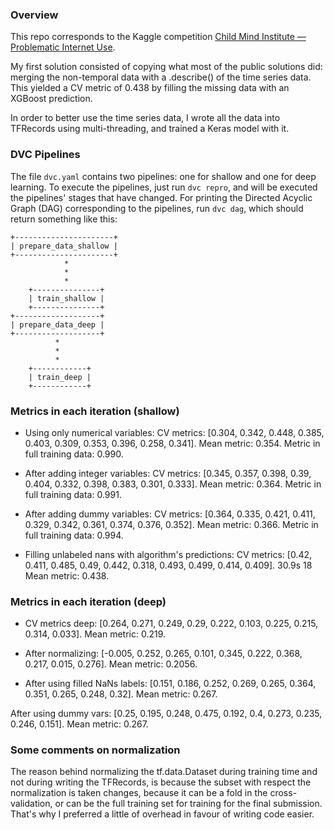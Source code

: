 ### Overview

This repo corresponds to the Kaggle competition 
[Child Mind Institute — Problematic Internet Use](https://www.kaggle.com/competitions/child-mind-institute-problematic-internet-use).

My first solution consisted of copying what most of the public solutions did: merging the non-temporal data with a .describe() of the time series data. This yielded a CV metric of 0.438 by filling the missing data with an XGBoost prediction.

In order to better use the time series data, I wrote all the data into TFRecords using multi-threading, and trained a Keras model with it.

### DVC Pipelines

The file `dvc.yaml` contains two pipelines: one for shallow and one for deep learning. To execute the pipelines, just run `dvc repro`, and will be executed the pipelines' stages that have changed. For printing the Directed Acyclic Graph (DAG) corresponding to the pipelines, run `dvc dag`, which should return something like this:

```
+----------------------+ 
| prepare_data_shallow | 
+----------------------+ 
            *            
            *            
            *            
    +---------------+    
    | train_shallow |    
    +---------------+    
+-------------------+  
| prepare_data_deep |  
+-------------------+  
          *            
          *            
          *            
    +------------+     
    | train_deep |     
    +------------+
```     

### Metrics in each iteration (shallow)

- Using only numerical variables:
CV metrics: [0.304, 0.342, 0.448, 0.385, 0.403, 0.309, 0.353, 0.396, 0.258, 0.341].
Mean metric:  0.354.
Metric in full training data:  0.990.

- After adding integer variables:
CV metrics: [0.345, 0.357, 0.398, 0.39, 0.404, 0.332, 0.398, 0.383, 0.301, 0.333].
Mean metric:  0.364.
Metric in full training data:  0.991.

- After adding dummy variables:
CV metrics: [0.364, 0.335, 0.421, 0.411, 0.329, 0.342, 0.361, 0.374, 0.376, 0.352].
Mean metric:  0.366.
Metric in full training data:  0.994.

- Filling unlabeled nans with algorithm's predictions:
CV metrics: [0.42, 0.411, 0.485, 0.49, 0.442, 0.318, 0.493, 0.499, 0.414, 0.409].
30.9s	18	Mean metric:  0.438.

### Metrics in each iteration (deep)

- CV metrics deep: [0.264, 0.271, 0.249, 0.29, 0.222, 0.103, 0.225, 0.215, 0.314, 0.033].
Mean metric:  0.219.

- After normalizing: [-0.005, 0.252, 0.265, 0.101, 0.345, 0.222, 0.368, 0.217, 0.015, 0.276].
Mean metric: 0.2056.

- After using filled NaNs labels: [0.151, 0.186, 0.252, 0.269, 0.265, 0.364, 0.351, 0.265, 0.248, 0.32].
Mean metric:  0.267.

After using dummy vars: [0.25, 0.195, 0.248, 0.475, 0.192, 0.4, 0.273, 0.235, 0.246, 0.151].
Mean metric:  0.267.

### Some comments on normalization

The reason behind normalizing the tf.data.Dataset during training time and not during writing the TFRecords, is
because the subset with respect the normalization is taken changes, because it can be a fold in the cross-validation,
or can be the full training set for training for the final submission. That's why I preferred a little of overhead
in favour of writing code easier.